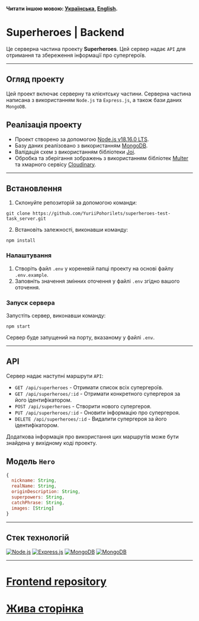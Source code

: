 **Читати іншою мовою: [Українська](README.md), [English](README.en.md).**

# Superheroes | Backend

Це серверна частина проекту **Superheroes**. Цей сервер надає `API` для
отримання та збереження інформації про супергероїв.

---

## Огляд проекту

Цей проект включає серверну та клієнтську частини. Серверна частина написана з
використанням `Node.js` та `Express.js`, а також бази даних `MongoDB`.

## Реалізація проекту

- Проект створено за допомогою [Node.js v18.16.0 LTS](https://nodejs.org/en).
- Базу даних реалізовано з використанням [MongoDB](https://www.mongodb.com/).
- Валідація схем з використанням бібліотеки [Joi](https://joi.dev/).
- Обробка та зберігання зображень з використанням бібліотек
  [Multer](https://github.com/expressjs/multer) та хмарного сервісу
  [Cloudinary](https://cloudinary.com/).

---

## Встановлення

1. Склонуйте репозиторій за допомогою команди:

```
git clone https://github.com/YuriiPohorilets/superheroes-test-task_server.git
```

2. Встановіть залежності, виконавши команду:

```
npm install
```

### Налаштування

1. Створіть файл `.env` у кореневій папці проекту на основі файлу
   `.env.example`.
2. Заповніть значення змінних оточення у файлі `.env` згідно вашого оточення.

### Запуск сервера

Запустіть сервер, виконавши команду:

```
npm start
```

Сервер буде запущений на порту, вказаному у файлі `.env`.

---

## API

Сервер надає наступні маршрути `API`:

- `GET /api/superheroes` - Отримати список всіх супергероїв.
- `GET /api/superheroes/:id` - Отримати конкретного супергероя за його
  ідентифікатором.
- `POST /api/superheroes` - Створити нового супергероя.
- `PUT /api/superheroes/:id` - Оновити інформацію про супергероя.
- `DELETE /api/superheroes/:id` - Видалити супергероя за його ідентифікатором.

Додаткова інформація про використання цих маршрутів може бути знайдена у
вихідному коді проекту.

## Модель `Hero`

```javascript
{
  nickname: String,
  realName: String,
  originDescription: String,
  superpowers: String,
  catchPhrase: String,
  images: [String]
}
```

---

## Стек технологій

[![Node.js](https://img.shields.io/badge/Node.js-339933?style=for-the-badge&logo=nodedotjs&logoColor=white)](#)
[![Express.js](https://img.shields.io/badge/Express.js-000000?style=for-the-badge&logo=express&logoColor=white)](#)
[![MongoDB](https://img.shields.io/badge/MongoDB-4EA94B?style=for-the-badge&logo=mongodb&logoColor=white)](#)
[![MongoDB](https://img.shields.io/badge/Jest-C21325?style=for-the-badge&logo=jest&logoColor=white)](#)

---

# [Frontend repository](https://github.com/YuriiPohorilets/superheroes-test-task_server)

# [Жива сторінка](https://yuriipohorilets.github.io/superheroes-test-task_client/)
